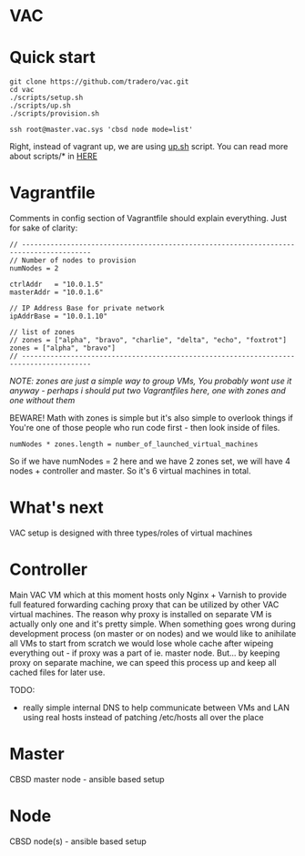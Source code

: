 VAC
===

Quick start
=====

```
git clone https://github.com/tradero/vac.git
cd vac
./scripts/setup.sh
./scripts/up.sh
./scripts/provision.sh

ssh root@master.vac.sys 'cbsd node mode=list'
```

Right, instead of vagrant up, we are using [up.sh](scripts/up.sh) script. You can read more about scripts/* in [HERE](scripts/)

Vagrantfile
=====

Comments in config section of Vagrantfile should explain everything. Just for sake of clarity:

```
// ---------------------------------------------------------------------------------------
// Number of nodes to provision
numNodes = 2

ctrlAddr   = "10.0.1.5"
masterAddr = "10.0.1.6"

// IP Address Base for private network
ipAddrBase = "10.0.1.10"

// list of zones
// zones = ["alpha", "bravo", "charlie", "delta", "echo", "foxtrot"]
zones = ["alpha", "bravo"]
// ---------------------------------------------------------------------------------------
```

*NOTE: zones are just a simple way to group VMs, You probably wont use it anyway - perhaps i should put two Vagrantfiles here, one with zones and one without them*

BEWARE! Math with zones is simple but it's also simple to overlook things if You're one of those people who run code first - then look inside of files.

```
numNodes * zones.length = number_of_launched_virtual_machines
```

So if we have numNodes = 2 here and we have 2 zones set, we will have 4 nodes + controller and master. So it's 6 virtual machines in total.

What's next
=====

VAC setup is designed with three types/roles of virtual machines

Controller
=====

Main VAC VM which at this moment hosts only Nginx + Varnish to provide full featured forwarding caching proxy that can be utilized by other VAC virtual machines. The reason why proxy is installed on separate VM is actually only one and it's pretty simple. When something goes wrong during development process (on master or on nodes) and we would like to anihilate all VMs to start from scratch we would lose whole cache after wipeing everything out - if proxy was a part of ie. master node. But... by keeping proxy on separate machine, we can speed this process up and keep all cached files for later use.

TODO:

- really simple internal DNS to help communicate between VMs and LAN using real hosts instead of patching /etc/hosts all over the place

Master
=====

CBSD master node - ansible based setup

Node
=====

CBSD node(s) - ansible based setup
